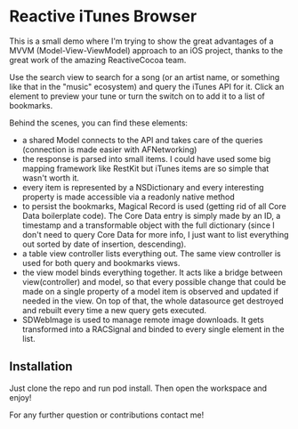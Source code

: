 # Reactive iTunes Browser

This is a small demo where I'm trying to show the great advantages of a MVVM (Model-View-ViewModel) approach to an iOS project, thanks to the great work of the amazing ReactiveCocoa team.

Use the search view to search for a song (or an artist name, or something like that in the "music" ecosystem) and query the iTunes API for it.
Click an element to preview your tune or turn the switch on to add it to a list of bookmarks.

Behind the scenes, you can find these elements:

- a shared Model connects to the API and takes care of the queries (connection is made easier with AFNetworking)
- the response is parsed into small items. I could have used some big mapping framework like RestKit but iTunes items are so simple that wasn't worth it.
- every item is represented by a NSDictionary and every interesting property is made accessible via a readonly native method
- to persist the bookmarks, Magical Record is used (getting rid of all Core Data boilerplate code). The Core Data entry is simply made by an ID, a timestamp and a transformable object with the full dictionary (since I don't need to query Core Data for more info, I just want to list everything out sorted by date of insertion, descending).
- a table view controller lists everything out. The same view controller is used for both query and bookmarks views.
- the view model binds everything together. It acts like a bridge between view(controller) and model, so that every possible change that could be made on a single property of a model item is observed and updated if needed in the view. On top of that, the whole datasource get destroyed and rebuilt every time a new query gets executed.
- SDWebImage is used to manage remote image downloads. It gets transformed into a RACSignal and binded to every single element in the list.

## Installation

Just clone the repo and run pod install. Then open the workspace and enjoy!

For any further question or contributions contact me!
